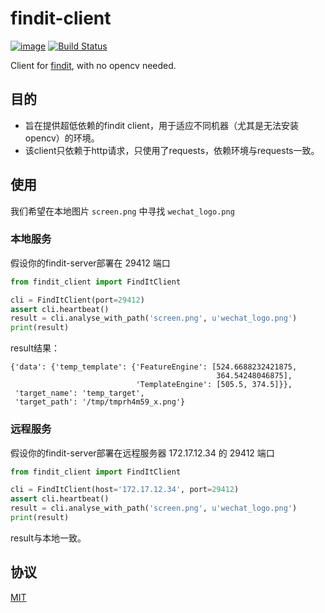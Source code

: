 # findit-client

[![image](https://img.shields.io/pypi/pyversions/requests.svg)](https://pypi.org/project/requests/)
[![Build Status](https://travis-ci.org/williamfzc/findit-client.svg?branch=master)](https://travis-ci.org/williamfzc/findit-client)

Client for [findit](https://github.com/williamfzc/findit), with no opencv needed.

## 目的

- 旨在提供超低依赖的findit client，用于适应不同机器（尤其是无法安装opencv）的环境。
- 该client只依赖于http请求，只使用了requests，依赖环境与requests一致。

## 使用

我们希望在本地图片 `screen.png` 中寻找 `wechat_logo.png`

### 本地服务

假设你的findit-server部署在 29412 端口

```python
from findit_client import FindItClient

cli = FindItClient(port=29412)
assert cli.heartbeat()
result = cli.analyse_with_path('screen.png', u'wechat_logo.png')
print(result)
```

result结果：

```text
{'data': {'temp_template': {'FeatureEngine': [524.6688232421875,
                                              364.54248046875],
                            'TemplateEngine': [505.5, 374.5]}},
 'target_name': 'temp_target',
 'target_path': '/tmp/tmprh4m59_x.png'}
```

### 远程服务

假设你的findit-server部署在远程服务器 172.17.12.34 的 29412 端口

```python
from findit_client import FindItClient

cli = FindItClient(host='172.17.12.34', port=29412)
assert cli.heartbeat()
result = cli.analyse_with_path('screen.png', u'wechat_logo.png')
print(result)
```

result与本地一致。

## 协议

[MIT](LICENSE)
